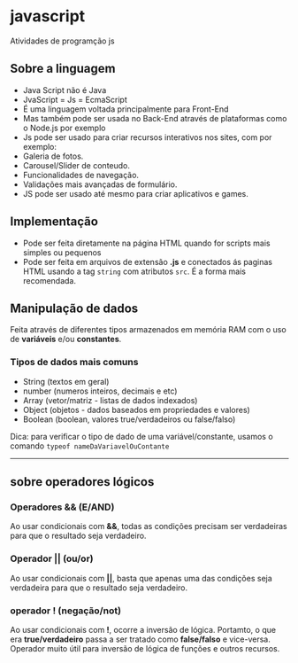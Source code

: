 # javascript
 Atividades de programção js

 ## Sobre a linguagem

 - Java Script não é Java
 - JvaScript = Js = EcmaScript
 - É uma linguagem voltada principalmente para Front-End
 - Mas também pode ser usada no Back-End através de plataformas como o Node.js por exemplo
 - Js pode ser usado para criar recursos interativos nos sites, com por exemplo:
  - Galeria de fotos.
  - Carousel/Slider de conteudo.
  - Funcionalidades de navegação.
  - Validações mais avançadas de formulário.
- JS pode ser usado até mesmo para criar aplicativos e games.

## Implementação 

- Pode ser feita diretamente na página HTML quando for scripts mais simples ou pequenos
- Pode ser feita em arquivos de extensão **.js** e conectados ás paginas HTML usando a tag `string` com atributos `src`. É a forma mais recomendada.

## Manipulação de dados 

Feita através de diferentes tipos armazenados em memória RAM com o uso de **variáveis** e/ou **constantes**.

### Tipos de dados mais comuns

- String (textos em geral)
- number (numeros inteiros, decimais e etc)
- Array (vetor/matriz - listas de dados indexados)
- Object (objetos - dados baseados em propriedades e valores)
- Boolean (boolean, valores true/verdadeiros ou false/falso)

Dica: para verificar o tipo de dado de uma variável/constante, usamos o comando `typeof nameDaVariavelOuContante`

---

## sobre operadores lógicos

### Operadores && (E/AND)

Ao usar condicionais com **&&**, todas as condições precisam ser verdadeiras para que o resultado seja verdadeiro.

### Operador || (ou/or)

Ao usar condicionais com **||**, basta que apenas uma das condições seja verdadeira para que o resultado seja verdadeiro.

### operador ! (negação/not)

Ao usar condicionais com **!**, ocorre a inversão de lógica. Portamto, o que era **true/verdadeiro** passa a ser tratado como **false/falso** e vice-versa. Operador muito útil para inversão de lógica de funções e outros recursos.